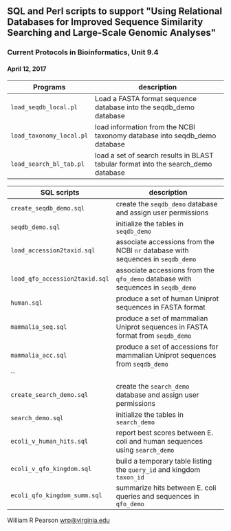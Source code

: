 ## SQL and Perl scripts to support "Using Relational Databases for Improved Sequence Similarity Searching and Large-Scale Genomic Analyses"
### Current Protocols in Bioinformatics, Unit 9.4

#### April 12, 2017

Programs | description
---------| -----------
`load_seqdb_local.pl` | Load a FASTA format sequence database into the seqdb_demo database
`load_taxonomy_local.pl` | load information from the NCBI taxonomy database into seqdb_demo database
`load_search_bl_tab.pl` | load a set of search results in BLAST tabular format into the search_demo database

SQL scripts | description
------------| -----------
`create_seqdb_demo.sql` | create the `seqdb_demo` database and assign user permissions
`seqdb_demo.sql` | initialize the tables in `seqdb_demo`
`load_accession2taxid.sql` | associate accessions from the NCBI `nr` database with sequences in `seqdb_demo`
`load_qfo_accession2taxid.sql` | associate accessions from the `qfo_demo` database with sequences in `seqdb_demo`
`human.sql` | produce a set of human Uniprot sequences in FASTA format
`mammalia_seq.sql` | produce a set of mammalian Uniprot sequences in FASTA format from `seqdb_demo`
`mammalia_acc.sql` | produce a set of accessions for mammalian Uniprot sequences from `seqdb_demo`
`` |
`create_search_demo.sql` | create the `search_demo` database and assign user permissions
`search_demo.sql` | initialize the tables in `search_demo`
`ecoli_v_human_hits.sql` | report best scores between E. coli and human sequences using `search_demo`
`ecoli_v_qfo_kingdom.sql` | build a temporary table listing the `query_id` and kingdom `taxon_id`
`ecoli_qfo_kingdom_summ.sql` | summarize hits between E. coli queries and sequences in `qfo_demo`

William R Pearson
wrp@virginia.edu
